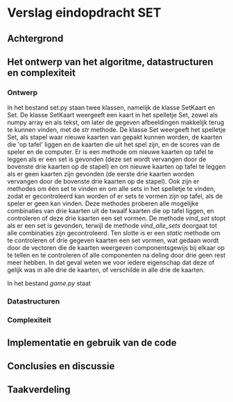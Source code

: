 # Verslag eindopdracht SET

## Achtergrond

## Het ontwerp van het algoritme, datastructuren en complexiteit
### Ontwerp 
In het bestand set.py staan twee klassen, namelijk de klasse SetKaart en Set. De klasse SetKaart weergeeft een kaart in
het spelletje Set, zowel als numpy array en als tekst, om later de gegeven afbeeldingen makkelijk terug te kunnen vinden, 
met de _str_ methode. De klasse Set weergeeft het spelletje Set, als stapel waar nieuwe kaarten van gepakt kunnen worden,
de kaarten die 'op tafel' liggen en de kaarten die uit het spel zijn, en de scores van de speler en de computer.
Er is een methode om nieuwe kaarten op tafel te leggen als er een set is gevonden (deze set wordt vervangen door de bovenste drie kaarten op de stapel) en 
om nieuwe kaarten op tafel te leggen als er geen kaarten zijn gevonden (de eerste drie kaarten worden vervangen door de bovenste drie kaarten op de stapel).
Ook zijn er methodes om één set te vinden en om alle sets in het spelletje te vinden, zodat er gecontroleerd kan worden of 
er sets te vormen zijn op tafel, als de speler er geen kan vinden. Deze methodes proberen alle mogelijke combinaties van 
drie kaarten uit de twaalf kaarten die op tafel liggen, en controleren of deze drie kaarten een set vormen. De methode 
_vind_set_ stopt als er een set is gevonden, terwijl de methode _vind_alle_sets_ doorgaat tot alle combinaties zijn gecontroleerd.
Ten slotte is er een _static_ methode om te controleren of drie gegeven kaarten een set vormen, wat gedaan wordt door de 
vectoren die de kaarten weergeven componentsgewijs bij elkaar op te tellen en te controleren of alle componenten na deling door drie
geen rest meer hebben. In dat geval weten we voor iedere eigenschap dat deze of gelijk was in alle drie de kaarten, 
of verschilde in alle drie de kaarten.

In het bestand _game.py_ staat 

### Datastructuren


### Complexiteit


## Implementatie en gebruik van de code


## Conclusies en discussie


## Taakverdeling
